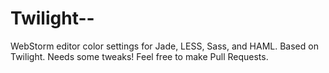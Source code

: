 Twilight--
==========

WebStorm editor color settings for Jade, LESS, Sass, and HAML. Based on Twilight. Needs some tweaks! Feel free to make Pull Requests.